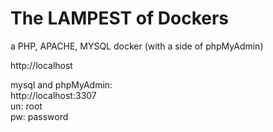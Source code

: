 
The LAMPEST of Dockers
====================  
a PHP, APACHE, MYSQL docker (with a side of phpMyAdmin)


http://localhost  




mysql and phpMyAdmin:  
http://localhost:3307   
un: root  
pw: password  



